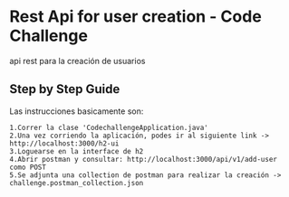 # Rest Api for user creation - Code Challenge
api rest para la creación de usuarios

## Step by Step Guide
Las instrucciones basicamente son:

    1.Correr la clase 'CodechallengeApplication.java'
    2.Una vez corriendo la aplicación, podes ir al siguiente link -> http://localhost:3000/h2-ui
    3.Loguearse en la interface de h2
    4.Abrir postman y consultar: http://localhost:3000/api/v1/add-user como POST
    5.Se adjunta una collection de postman para realizar la creación -> challenge.postman_collection.json